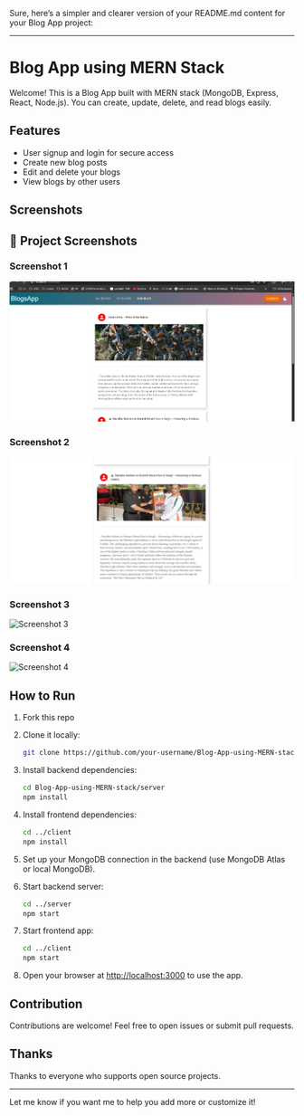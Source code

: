 Sure, here’s a simpler and clearer version of your README.md content for your Blog App project:

---

# Blog App using MERN Stack

Welcome! This is a Blog App built with MERN stack (MongoDB, Express, React, Node.js). You can create, update, delete, and read blogs easily.

## Features

* User signup and login for secure access
* Create new blog posts
* Edit and delete your blogs
* View blogs by other users

## Screenshots

## 📸 Project Screenshots

### Screenshot 1  
![Screenshot 1](https://github.com/mrunal352/blog-app/blob/main/SC/Screenshot%202025-05-23%20145824.png?raw=true)
### Screenshot 2  
![Screenshot 2](https://github.com/mrunal352/blog-app/blob/main/SC/Screenshot%202025-05-23%20145842.png?raw=true)
### Screenshot 3  
![Screenshot 3](https://user-images.githubusercontent.com/67452985/172217368-76264e6e-8373-484d-9cd0-3af5920754b1.png)
### Screenshot 4  
![Screenshot 4](https://user-images.githubusercontent.com/67452985/172217649-238abde0-1b29-40fe-a46e-1b5bb03678c8.png)


## How to Run

1. Fork this repo
2. Clone it locally:

   ```bash
   git clone https://github.com/your-username/Blog-App-using-MERN-stack.git
   ```
3. Install backend dependencies:

   ```bash
   cd Blog-App-using-MERN-stack/server
   npm install
   ```
4. Install frontend dependencies:

   ```bash
   cd ../client
   npm install
   ```
5. Set up your MongoDB connection in the backend (use MongoDB Atlas or local MongoDB).
6. Start backend server:

   ```bash
   cd ../server
   npm start
   ```
7. Start frontend app:

   ```bash
   cd ../client
   npm start
   ```
8. Open your browser at [http://localhost:3000](http://localhost:3000) to use the app.

## Contribution

Contributions are welcome! Feel free to open issues or submit pull requests.

## Thanks

Thanks to everyone who supports open source projects.

---

Let me know if you want me to help you add more or customize it!
